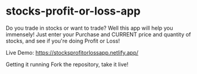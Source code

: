 # stocks-profit-or-loss-app
Do you trade in stocks or want to trade? Well this app will help you immensely! Just enter your Purchase and CURRENT price and quantity of stocks, and see if you're doing Profit or Loss!

Live Demo: https://stocksprofitorlossapp.netlify.app/

Getting it running
Fork the repository, take it live!

